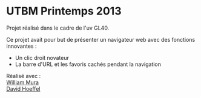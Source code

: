 # UTBM Printemps 2013

Projet réalisé dans le cadre de l'uv GL40.  

Ce projet avait pour but de présenter un navigateur web avec des fonctions innovantes : 

* Un clic droit novateur
* La barre d'URL et les favoris cachés pendant la navigation


Réalisé avec  :  
[William Mura](https://github.com/william57m)  
[David Hoeffel](https://github.com/Duckblade)
